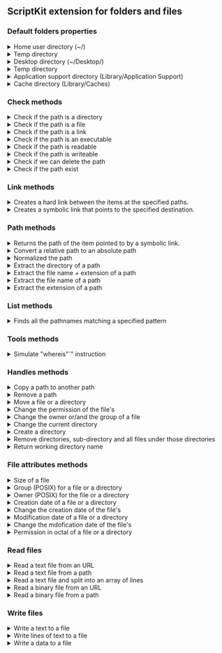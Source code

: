 ## ScriptKit extension for folders and files


### Default folders properties

<details>
<summary>Home user directory (~/)</summary>

`public static var homeDirectory:String`
</details>

<details>
<summary>Temp directory</summary>

`public static var tempDirectory:String`
</details>

<details>
<summary>Desktop directory (~/Desktop/)</summary>

`public static var desktopDirectory:String`
</details>

<details>
<summary>Temp directory</summary>

`public static var documentDirectory:String`
</details>

<details>
<summary>Application support directory (Library/Application Support)</summary>

`public static var applicationSupportDirectory:String`
</details>

<details>
<summary>Cache directory (Library/Caches)</summary>

`public static var cachesDirectory:String`
</details>

### Check methods

<details>
<summary>Check if the path is a directory</summary>

`public class func isDir(_ pPath:String) -> Bool`

 - Parameter:
   - pPath: Path to check
 - Returns: `true` if it's a directory, otherwise `false`
</details>

<details>
<summary>Check if the path is a file</summary>

`public class func isFile(_ pPath:String) -> Bool`

 - Parameter:
   - pPath: Path to check
 - Returns: `true` if it's a file, otherwise `false`
</details>

<details>
<summary>Check if the path is a link</summary>

`public class func isLink(_ pPath:String) -> Bool`

 - Parameter:
   - pPath: Path to check
 - Returns: `true` if it's a link, otherwise `false`
</details>

<details>
<summary>Check if the path is an executable</summary>

`public class func isExec(_ pPath:String) -> Bool`

 - Parameter:
   - pPath: Path to check
 - Returns: `true` if it's an executable, otherwise `false`
</details>

<details>
<summary>Check if the path is readable</summary>

`public class func isRead(_ pPath:String) -> Bool`

 - Parameter:
   - pPath: Path to check
 - Returns: `true` if it's readable, otherwise `false`
</details>

<details>
<summary>Check if the path is writeable</summary>

`public class func isWrite(_ pPath:String) -> Bool`

 - Parameter:
   - pPath: Path to check
 - Returns: `true` if it's writeable, otherwise `false`
</details>

<details>
<summary>Check if we can delete the path</summary>

`public class func isDel(_ pPath:String) -> Bool`

 - Parameter:
   - pPath: Path to check
 - Returns: `true` if we can delete the path, otherwise `false`
</details>

<details>
<summary>Check if the path exist</summary>

`public class func exist(path pPath: String) -> Bool`

 - Parameter:
   - pPath: Path to check
 - Returns: `true` if the path exist, otherwise `false`
</details>

### Link methods

<details>
<summary>Creates a hard link between the items at the specified paths.</summary>

`public class func link(hard pHard:String, path pPath:String) -> Bool`

 - Parameters:
   - pHard: The path that specifies the item you wish to link to.
   - pPath: The path that identifies the location where the link will be created.
 - Returns: `true` if the link is created, otherwise return `false`
</details>

<details>
<summary>Creates a symbolic link that points to the specified destination.</summary>

`public class func link(symbolic pSymbolic:String, path pPath:String) -> Bool`

 - Parameters:
   - pSymbolic: The path at which to create the new symbolic link. The last path component is used as the name of the link.
   - pPath: The path that contains the item to be pointed to by the link. In other words, this is the destination of the link.
 - Returns: `true` if the link is created, otherwise return `false`
</details>

### Path methods

<details>
<summary>Returns the path of the item pointed to by a symbolic link.</summary>

`public class func abs(symbolicLink pSymbolicLink:String) -> String?`

 - Parameter:
   - pSymbolicLink: Path to a symbolic link
 - Returns: Returns the path of the item pointed to by a symbolic link.
</details>

<details>
<summary>Convert a relative path to an absolute path</summary>

`public class func abs(path pPath:String) -> String`

 - Parameter:
   - pPath: Any path
 - Returns: an absolute path
</details>

<details>
<summary>Normalized the path</summary>

`public class func norm(path pPath:String) -> String`

 - Parameter:
   - pPath: Any path
 - Returns: a path normalized
</details>

<details>
<summary>Extract the directory of a path</summary>

`public class func dir(path pPath:String) -> String`

 For example:
 ```
  print(dir(path: "/Users/JohnDoe/notes.txt"))
 ```
  Will diplayed:
  ```
  /Users/JohnDoe
  ```
 - Parameter:
   - pPath: Any path
 - Returns: the directory
</details>

<details>
<summary>Extract the file name + extension of a path</summary>

`public class func fullname(path pPath:String) -> String`

 For example:
 ```
  print(name(path: "/Users/JohnDoe/notes.txt"))
 ```
  Will diplayed:
  ```
  notes.txt
  ```
 - Parameter:
   - pPath: Any path
 - Returns: the file name
</details>

<details>
<summary>Extract the file name of a path</summary>

`public class func name(path pPath:String) -> String`

 For example:
 ```
  print(name(path: "/Users/JohnDoe/notes.txt"))
 ```
  Will diplayed:
  ```
  notes
  ```
 - Parameter:
   - pPath: Any path
 - Returns: the file name
</details>

<details>
<summary>Extract the extension of a path</summary>

`public class func ext(path pPath:String) -> String`

 For example:
 ```
  print(ext(path: "/Users/JohnDoe/notes.txt"))
 ```
  Will diplayed:
  ```
  txt
  ```
 - Parameter:
   - pPath: Any path
 - Returns: the extension
</details>

### List methods

<details>
<summary>Finds all the pathnames matching a specified pattern</summary>

`public class func glob(path pPath:String, recursive pRecursive:Bool = false, absPath pAbsPath:Bool = false) -> [String]`

 The pattern is define as a directory path follow by a regular expresion.

 For example:
 ```
  glob("/Users/JohnDoe/Documents/bill[0-9]*\\..*")
 ```
  Will return:
  ```
  /User/JohnDoe/Documents/bill2014/
  /User/JohnDoe/Documents/bill2015/
  /User/JohnDoe/Documents/bill2016/
  /User/JohnDoe/Documents/bill001.pdf
  /User/JohnDoe/Documents/bill002.pdf
  /User/JohnDoe/Documents/bill003.pdf
  ...
  ```
 - Parameters:
   - pPath: Direcotry path + the RegEx
   - pRecursive: `true` will search on sub-directory, `false` search only on the directory path
   - pAbsPath: `true` return the fullpath for each item, `false` return juste the directory path for each item
 - Returns: an Array with all files and directory that match the RegEx
</details>

### Tools methods

<details>
<summary>Simulate "whereis"`" instruction</summary>

`public class func whereis(_ pName:String) -> String?`

 Extract paths from PATH and check if a program exist on these paths

 - Parameter:
   - pName: Program name
 - Returns: full path of the program if exist, otherwise return `nil`
</details>

### Handles methods

<details>
<summary>Copy a path to another path</summary>

`public class func cp(path pPath:String, to pTo:String) -> Bool`

 - Parameters:
   - pPath: Original path
   - pTo: Target path
 - Returns: `true` unable to copy the original to the target path, otherwise return `false`. If an error occur the variable `error` is set with the error.
</details>

<details>
<summary>Remove a path</summary>

`public class func rm(path pPath:String) -> Bool`

 Could be a file or an empty directory

 - Parameter:
   - pPath: Path to remove
 - Returns: `true` the path is removed, otherwise return `false`. If an error occur the variable `error` is set with the error.
</details>

<details>
<summary>Move a file or a directory</summary>

`public class func mv(at pAt:String, to pTo:String) -> Bool`

 - Parameters:
   - pAt: Original file or directory
   - pTo: Target path
 - Returns: `true` the path is moved, otherwise return `false`. If an error occur the variable `error` is set with the error.
</details>

<details>
<summary>Change the permission of the file's</summary>

`public class func chmod(path pPath:String, value pValue:Int) -> Bool`

 - Parameters:
   - pPath: Path you want to change the permission
   - pValue: New mdofication the permission. Must be an octal value.
 - Returns: `true` if it changed successfully, otherwise return `false`. If an error occur the variable `error` is set with the error.
</details>

<details>
<summary>Change the owner or/and the group of a file</summary>

`public class func chown(path pPath:String, owner pOwner:String? = nil, group pGroup:String? = nil) -> Bool`

 - Parameters:
   - pPath: Path you want to change the owner or/and the group
   - pOwner: New owner
   - pGroup: New group
 - Returns: `true` if it changed successfully, otherwise return `false`. If an error occur the variable `error` is set with the error.
</details>

<details>
<summary>Change the current directory</summary>

`public class func chdir(path pPath:String) -> Bool`

 - Parameter:
   - pPath: Path to the target directory
 - Returns: `true` if we can change to the target directory, otherwise return `false`
</details>

<details>
<summary>Create a directory</summary>

`public class func mkdir(path pPath:String, sub pSub:Bool=false) -> Bool`

 - Parameters:
   - pPath: Path of the new directory
   - pSub: `true` will create sub-directory if it's need it, `false` don't create sub-directories and generate an error if they are missing
 - Returns: `true` if the directory is created, otherwise return `false`. If an error occur the variable `error` is set with the error.
</details>

<details>
<summary>Remove directories, sub-directory and all files under those directories</summary>

`public class func rmdir(path pPath:String) -> Bool`

 BE CAREFUL: This method removes everything in the directory you provide

 - Parameter:
   - pPath: Path to the directory
 - Returns: `true` if the directory is removed, otherwise return `false`
</details>

<details>
<summary>Return working directory name</summary>

`public class func workdir() -> String`

 - Returns: working directory name
</details>

### File attributes methods

<details>
<summary>Size of a file</summary>

`public class func size(file pFile:String) -> UInt64`

 - Parameter:
   - pFile: path to a file
 - Returns: size of the file in bytes or 0 if the doesn't exist or you don't have the right to access it. If an error occur the variable `error` is set with the error.
</details>

<details>
<summary>Group (POSIX) for a file or a directory</summary>

`public class func group(path pPath:String) -> String?`

 - Parameter:
   - pPath: Path to a file or a directory
 - Returns: group name if the path is valid, otherwise return nil. If an error occur the variable `error` is set with the error.
</details>

<details>
<summary>Owner (POSIX) for the file or a directory</summary>

`public class func owner(path pPath:String) -> String?`

 - Parameter:
   - pPath: Path to a file or a directory
 - Returns: owner name if the path is valid, otherwise return nil. If an error occur the variable `error` is set with the error.
</details>

<details>
<summary>Creation date of a file or a directory</summary>

`public class func creation(path pPath:String) -> Date?`

 - Parameter:
   - pPath: Path to a file or a directory
 - Returns: the creation date if the path is valid, otherwise return nil. If an error occur the variable `error` is set with the error.
</details>

<details>
<summary>Change the creation date of the file's</summary>

`public class func creation(path pPath:String, value pValue:Date) -> Bool`

 - Parameters:
   - pPath: Path you want to change the creation date
   - pValue: New creation date
 - Returns: `true` if it changed successfully, otherwise return `false`. If an error occur the variable `error` is set with the error.
</details>

<details>
<summary>Modification date of a file or a directory</summary>

`public class func modification(path pPath:String) -> Date?`

 - Parameter:
   - pPath: Path to a file or a directory
 - Returns: the modification date if the path is valid, otherwise return nil. If an error occur the variable `error` is set with the error.
</details>

<details>
<summary>Change the mdofication date of the file's</summary>

`public class func modification(path pPath:String, value pValue:Date) -> Bool`

 - Parameters:
   - pPath: Path you want to change the mdofication date
   - pValue: New mdofication date
 - Returns: `true` if it changed successfully, otherwise return `false`. If an error occur the variable `error` is set with the error.
</details>

<details>
<summary>Permission in octal of a file or a directory</summary>

`public class func permissions(path pPath:String) -> Int`

 - Parameter:
   - pPath: Path to a file or a directory
 - Returns: an octal value of the permission if the path is valid, otherwise return 0. If an error occur the variable `error` is set with the error.
</details>

### Read files

<details>
<summary>Read a text file from an URL</summary>

`public class func readText(url pUrl:String) -> String?`

 - Parameter:
   - pUrl: Url in input
 - Returns: the content of the file in a String, otherwise return nil. If an error occur the variable `error` is set with the error.
</details>

<details>
<summary>Read a text file from a path</summary>

`public class func readText(file pFile:String) -> String?`

 - Parameter:
   - pFile: Path of a text file
 - Returns: the content of the file in a String, otherwise return nil. If an error occur the variable `error` is set with the error.
</details>

<details>
<summary>Read a text file and split into an array of lines</summary>

`public class func readLines(file pFile:String, seperator pSep:String="") -> [String]?`

 - Parameters:
   - pFile: Path of a text file
   - pSep: Specify the separator. By default "\n".
 - Returns: An array of strings, otherwise return nil. If an error occur the variable `error` is set with the error.
</details>

<details>
<summary>Read a binary file from an URL</summary>

`public class func readData(url pUrl:String) -> Data?`

 - Parameter:
   - pUrl: Url in input
 - Returns: the content of the file in a Data, otherwise return nil. If an error occur the variable `error` is set with the error.
</details>

<details>
<summary>Read a binary file from a path</summary>

`public class func readData(file pFile:String) -> Data?`

 - Parameter:
   - pFile: Path of a text file
 - Returns: the content of the file in a Data, otherwise return nil. If an error occur the variable `error` is set with the error.
</details>

### Write files

<details>
<summary>Write a text to a file</summary>

`public class func writeText(file pFile:String, string pString:String, encode pEncode:String.Encoding=String.Encoding.utf8) -> Bool`

 - Parameters:
   - pFile: Path of the file
   - pString: String to store in the file
   - pEncode: Format to encode the string. By default set to utf8.
 - Returns: `true` if the string is saved in the file, otherwise return `false`. If an error occur the variable `error` is set with the error.
</details>

<details>
<summary>Write lines of text to a file</summary>

`public class func writeText(file pFile:String, lines pLines:[String], seperator pSeparator:String = "", encode pEncode:String.Encoding=String.Encoding.utf8) -> Bool`

 - Parameters:
   - pFile: Path of the file
   - pLines: Array of string to store in the file
   - pEncode: Format to encode the string. By default set to utf8.
 - Returns: `true` if the line is saved in the file, otherwise return `false`. If an error occur the variable `error` is set with the error.
</details>

<details>
<summary>Write a data to a file</summary>

`public class func writeData(file pFile:String, data pData:Data) -> Bool`

   - pFile: Path of the file
   - pData: Data to store in the file
 - Returns: `true` if the data is saved in the file, otherwise return `false`. If an error occur the variable `error` is set with the error.
</details>

